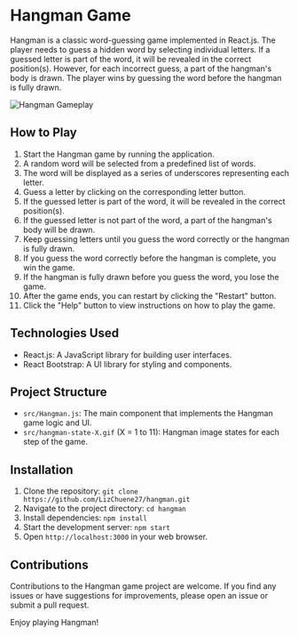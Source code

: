 # Hangman Game

Hangman is a classic word-guessing game implemented in React.js. The player needs to guess a hidden word by selecting individual letters. If a guessed letter is part of the word, it will be revealed in the correct position(s). However, for each incorrect guess, a part of the hangman's body is drawn. The player wins by guessing the word before the hangman is fully drawn.

![Hangman Gameplay](hangman-demo.gif)

## How to Play

1. Start the Hangman game by running the application.
2. A random word will be selected from a predefined list of words.
3. The word will be displayed as a series of underscores representing each letter.
4. Guess a letter by clicking on the corresponding letter button.
5. If the guessed letter is part of the word, it will be revealed in the correct position(s).
6. If the guessed letter is not part of the word, a part of the hangman's body will be drawn.
7. Keep guessing letters until you guess the word correctly or the hangman is fully drawn.
8. If you guess the word correctly before the hangman is complete, you win the game.
9. If the hangman is fully drawn before you guess the word, you lose the game.
10. After the game ends, you can restart by clicking the "Restart" button.
11. Click the "Help" button to view instructions on how to play the game.

## Technologies Used

- React.js: A JavaScript library for building user interfaces.
- React Bootstrap: A UI library for styling and components.

## Project Structure

- `src/Hangman.js`: The main component that implements the Hangman game logic and UI.
- `src/hangman-state-X.gif` (X = 1 to 11): Hangman image states for each step of the game.

## Installation

1. Clone the repository: `git clone https://github.com/LizChuene27/hangman.git`
2. Navigate to the project directory: `cd hangman`
3. Install dependencies: `npm install`
4. Start the development server: `npm start`
5. Open `http://localhost:3000` in your web browser.

## Contributions

Contributions to the Hangman game project are welcome. If you find any issues or have suggestions for improvements, please open an issue or submit a pull request.

Enjoy playing Hangman!

